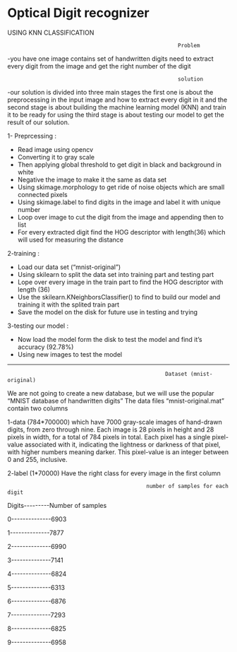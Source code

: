 # Optical Digit recognizer
USING KNN CLASSIFICATION

                                                          Problem
 
 -you have one image contains set of handwritten digits need to extract every digit from the image and get  the right number of the digit 

                                                          solution
  
-our solution is divided into three main stages the first one is about the preprocessing in the input image and how to extract every digit in it and the second stage is about building the machine learning model (KNN) and train it to be ready for using the third stage is about testing our model to get the result of our solution.


1-	Preprcessing :
-	Read image using opencv
-	Converting it to gray scale
-	Then applying global threshold to get digit in black and background in white
-	Negative the image to make it the same as data set
-	Using skimage.morphology to get ride of noise objects which are small connected pixels
-	Using skimage.label to find digits in the image and label it with unique number 
-	Loop over image to cut the digit from the image and appending then to list
-	For every extracted digit find the HOG descriptor with length(36) which will used for measuring the distance

2-training :
-	Load our data set (“mnist-original”)
-	Using skilearn to split the data set into training part and testing part
-	Lope over every image in the train part to find the HOG descriptor with length (36)
-	Use the skilearn.KNeighborsClassifier() to find to build our model and training it with the splited train part
-	Save the model on the disk for future use in testing and trying 


3-testing our model :
-	Now load the model form the disk to test the model and find it’s accuracy (92.78%)
-	Using new images to test the model 


  
------------------------------------------------------------------------------------------------------------------------------------
                                                      Dataset (mnist-original)

We are not going to create a new database, but we will use the popular “MNIST database of handwritten digits” The data files “mnist-original.mat” contain two columns 

1-data (784*700000)
which have 7000 gray-scale images of hand-drawn digits, from zero through nine.
Each image is 28 pixels in height and 28 pixels in width, for a total of 784 pixels in total. Each pixel has a single pixel-value associated with it, indicating the lightness or darkness of that pixel, with higher numbers meaning darker. This pixel-value is an integer between 0 and 255, inclusive.

2-label  (1*70000)
Have the right class for every image in the first column  


                                                number of samples for each digit

Digits---------Number of samples

0--------------6903

1--------------7877

2--------------6990

3--------------7141

4--------------6824

5--------------6313

6--------------6876

7--------------7293

8--------------6825

9--------------6958
